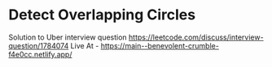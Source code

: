 # Detect Overlapping Circles

Solution to Uber interview question https://leetcode.com/discuss/interview-question/1784074
Live At - https://main--benevolent-crumble-f4e0cc.netlify.app/
